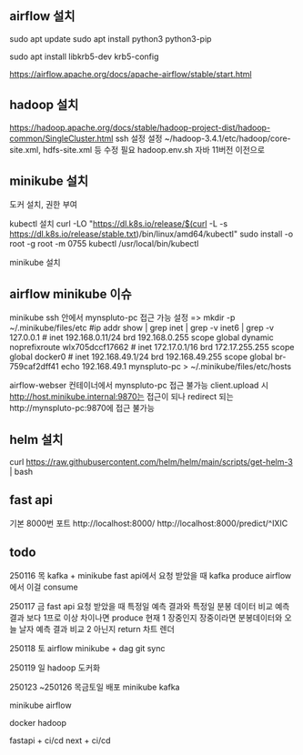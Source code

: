## airflow 설치

sudo apt update
sudo apt install python3 python3-pip

sudo apt install libkrb5-dev krb5-config

https://airflow.apache.org/docs/apache-airflow/stable/start.html

## hadoop 설치

https://hadoop.apache.org/docs/stable/hadoop-project-dist/hadoop-common/SingleCluster.html
ssh 설정
설정 ~/hadoop-3.4.1/etc/hadoop/core-site.xml, hdfs-site.xml 등 수정 필요
hadoop.env.sh 자바 11버전 이전으로

## minikube 설치

도커 설치, 권한 부여

kubectl 설치
curl -LO "https://dl.k8s.io/release/$(curl -L -s https://dl.k8s.io/release/stable.txt)/bin/linux/amd64/kubectl"
sudo install -o root -g root -m 0755 kubectl /usr/local/bin/kubectl

minikube 설치

## airflow minikube 이슈

minikube ssh 안에서 mynspluto-pc 접근 가능
설정 =>
mkdir -p ~/.minikube/files/etc
#ip addr show | grep inet | grep -v inet6 | grep -v 127.0.0.1 # inet 192.168.0.11/24 brd 192.168.0.255 scope global dynamic noprefixroute wlx705dccf17662 # inet 172.17.0.1/16 brd 172.17.255.255 scope global docker0 # inet 192.168.49.1/24 brd 192.168.49.255 scope global br-759caf2dff41
echo 192.168.49.1 mynspluto-pc > ~/.minikube/files/etc/hosts

airflow-webser 컨테이너에서 mynspluto-pc 접근 불가능
client.upload 시 http://host.minikube.internal:9870는 접근이 되나
redirect 되는 http://mynspluto-pc:9870에 접근 불가능

## helm 설치

curl https://raw.githubusercontent.com/helm/helm/main/scripts/get-helm-3 | bash

## fast api

기본 8000번 포트
http://localhost:8000/
http://localhost:8000/predict/^IXIC

## todo

250116 목
kafka + minikube
fast api에서 요청 받았을 때 kafka produce
airflow에서 이걸 consume

250117 금
fast api 요청 받았을 때 특정일 예측 결과와
특정일 분봉 데이터 비교
예측 결과 보다 1프로 이상 차이나면 produce
현재
1 장중인지
장중이라면 분봉데이터와 오늘 날자 예측 결과 비교
2 아닌지
return
차트 렌더

250118 토
airflow minikube + dag git sync

250119 일
hadoop 도커화

250123 ~250126 목금토일
배포
minikube
kafka

minikube
airflow

docker
hadoop

fastapi + ci/cd
next + ci/cd
